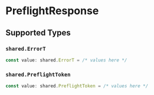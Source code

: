 # PreflightResponse


## Supported Types

### `shared.ErrorT`

```typescript
const value: shared.ErrorT = /* values here */
```

### `shared.PreflightToken`

```typescript
const value: shared.PreflightToken = /* values here */
```

